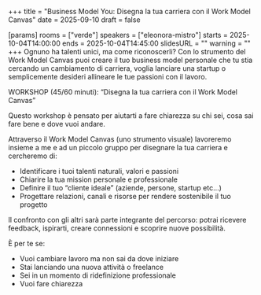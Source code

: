 +++
title = "Business Model You: Disegna la tua carriera con il Work Model Canvas"
date = 2025-09-10
draft = false

[params]
rooms = ["verde"]
speakers = ["eleonora-mistro"]
starts = 2025-10-04T14:00:00
ends = 2025-10-04T14:45:00
slidesURL = ""
warning = ""
+++
Ognuno ha talenti unici, ma come riconoscerli? Con lo strumento del Work Model Canvas puoi creare il tuo business model personale che tu stia cercando un cambiamento di carriera, voglia lanciare una startup o semplicemente desideri allineare le tue passioni con il lavoro.

WORKSHOP (45/60 minuti): “Disegna la tua carriera con il Work Model Canvas”

Questo workshop è pensato per aiutarti a fare chiarezza su chi sei, cosa sai fare bene e dove vuoi andare.

Attraverso il Work Model Canvas (uno strumento visuale) lavoreremo insieme a me e ad un piccolo gruppo per disegnare la tua carriera e cercheremo di:

- Identificare i tuoi talenti naturali, valori e passioni
- Chiarire la tua mission personale e professionale
- Definire il tuo “cliente ideale” (aziende, persone, startup etc...)
- Progettare relazioni, canali e risorse per rendere sostenibile il tuo progetto

Il confronto con gli altri sarà parte integrante del percorso: potrai ricevere feedback, ispirarti, creare connessioni e scoprire nuove possibilità.

È per te se:
- Vuoi cambiare lavoro ma non sai da dove iniziare
- Stai lanciando una nuova attività o freelance
- Sei in un momento di ridefinizione professionale
- Vuoi fare chiarezza
